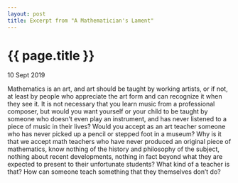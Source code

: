 ```yaml
---
layout: post
title: Excerpt from "A Mathematician's Lament"
---
```


{{ page.title }}
================

<p class="meta">10 Sept 2019</p>

Mathematics is an art, and art should be taught by working artists, or
if not, at least by people who appreciate the art form and can recognize
it when they see it. It is not necessary that you learn music from a
professional composer, but would you want yourself or your child to be
taught by someone who doesn’t even play an instrument, and has never
listened to a piece of music in their lives? Would you accept as an art
teacher someone who has never picked up a pencil or stepped foot in a
museum? Why is it that we accept math teachers who have never produced
an original piece of mathematics, know nothing of the history and
philosophy of the subject, nothing about recent developments, nothing in
fact beyond what they are expected to present to their unfortunate
students? What kind of a teacher is that? How can someone teach
something that they themselves don’t do?